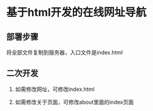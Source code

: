 # 基于html开发的在线网址导航

## 部署步骤

将全部文件复制到服务器，入口文件是index.html

## 二次开发

1. 如需修改网址，可修改index.html

2. 如需修改关于页面，可修改about里面的index页面

